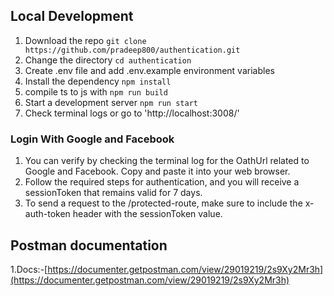 ## Local Development

1. Download the repo `git clone https://github.com/pradeep800/authentication.git`
2. Change the directory `cd authentication`
3. Create .env file and add .env.example environment variables
4. Install the dependency `npm install`
5. compile ts to js with `npm run build`
6. Start a development server `npm run start`
7. Check terminal logs or go to 'http://localhost:3008/'

### Login With Google and Facebook

1. You can verify by checking the terminal log for the OathUrl related to Google and Facebook. Copy and paste it into your web browser.
2. Follow the required steps for authentication, and you will receive a sessionToken that remains valid for 7 days.
3. To send a request to the /protected-route, make sure to include the x-auth-token header with the sessionToken value.

## Postman documentation

1.Docs:-[https://documenter.getpostman.com/view/29019219/2s9Xy2Mr3h](https://documenter.getpostman.com/view/29019219/2s9Xy2Mr3h)

